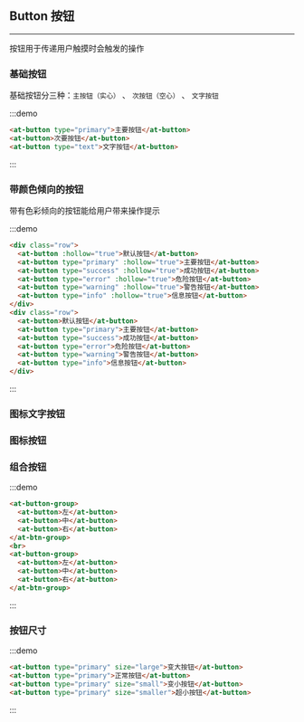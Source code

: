 ## Button 按钮

----

按钮用于传递用户触摸时会触发的操作

### 基础按钮

基础按钮分三种：`主按钮（实心）` 、 `次按钮（空心）` 、 `文字按钮`

:::demo

```html
<at-button type="primary">主要按钮</at-button>
<at-button>次要按钮</at-button>
<at-button type="text">文字按钮</at-button>
```

:::

### 带颜色倾向的按钮

带有色彩倾向的按钮能给用户带来操作提示

:::demo

```html
<div class="row">
  <at-button :hollow="true">默认按钮</at-button>
  <at-button type="primary" :hollow="true">主要按钮</at-button>
  <at-button type="success" :hollow="true">成功按钮</at-button>
  <at-button type="error" :hollow="true">危险按钮</at-button>
  <at-button type="warning" :hollow="true">警告按钮</at-button>
  <at-button type="info" :hollow="true">信息按钮</at-button>
</div>
<div class="row">
  <at-button>默认按钮</at-button>
  <at-button type="primary">主要按钮</at-button>
  <at-button type="success">成功按钮</at-button>
  <at-button type="error">危险按钮</at-button>
  <at-button type="warning">警告按钮</at-button>
  <at-button type="info">信息按钮</at-button>
</div>
```

:::

### 图标文字按钮

### 图标按钮

### 组合按钮

:::demo

```html
<at-button-group>
  <at-button>左</at-button>
  <at-button>中</at-button>
  <at-button>右</at-button>
</at-btn-group>
<br>
<at-button-group>
  <at-button>左</at-button>
  <at-button>中</at-button>
  <at-button>右</at-button>
</at-btn-group>
```

:::

### 按钮尺寸

:::demo

```html
<at-button type="primary" size="large">变大按钮</at-button>
<at-button type="primary">正常按钮</at-button>
<at-button type="primary" size="small">变小按钮</at-button>
<at-button type="primary" size="smaller">超小按钮</at-button>
```

:::

<style lang="sass" scoped>
  .row {
    .at-btn + .at-btn {
      margin-left: 8px;
    }

    & + .row {
      margin-top: 8px;
    }
  }
  .at-btn-group {
    margin-top: 15px;
  }
</style>
